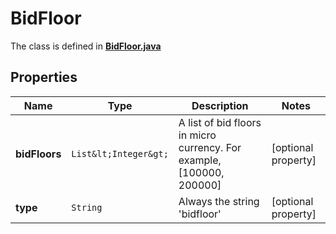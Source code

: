

# BidFloor

The class is defined in **[BidFloor.java](../../src/main/java/org/openapitools/model/BidFloor.java)**

## Properties

Name | Type | Description | Notes
------------ | ------------- | ------------- | -------------
**bidFloors** | `List&lt;Integer&gt;` | A list of bid floors in micro currency. For example, [100000, 200000] |  [optional property]
**type** | `String` | Always the string &#39;bidfloor&#39; |  [optional property]




